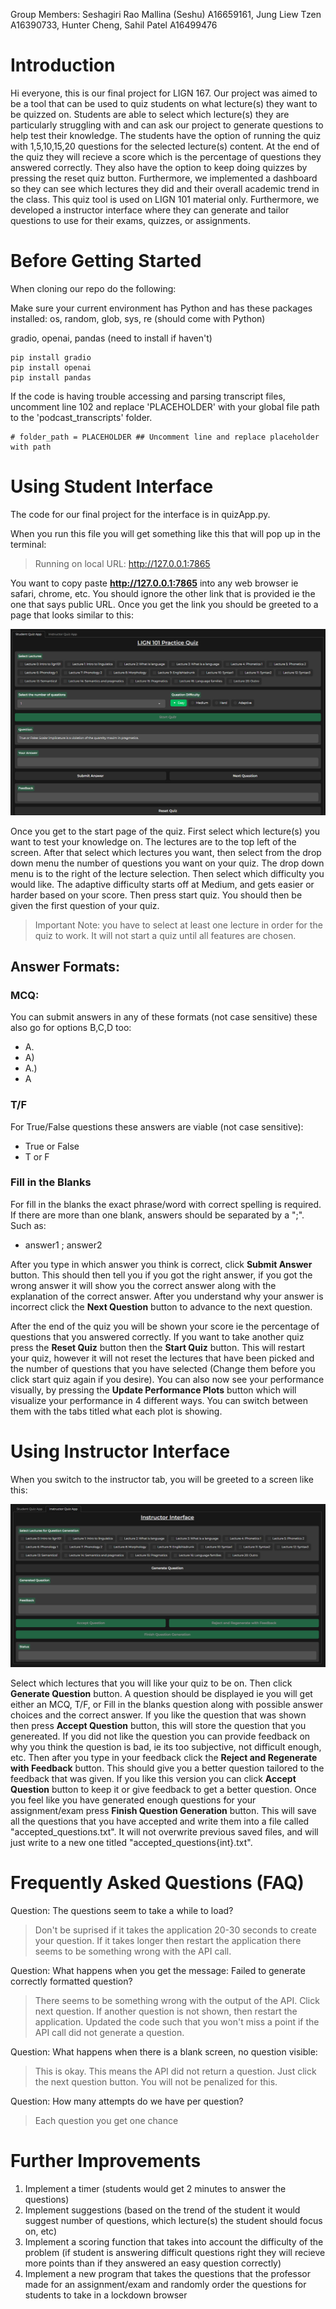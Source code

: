Group Members:
Seshagiri Rao Mallina (Seshu) A16659161,
Jung Liew Tzen A16390733,
Hunter Cheng,
Sahil Patel A16499476

# Introduction

Hi everyone, this is our final project for LIGN 167. Our project was aimed to be a tool that can be used to quiz students on what lecture(s) they want to be quizzed on. Students are able to select which lecture(s) they are particularly struggling with and can ask our project to generate questions to help test their knowledge. The students have the option of running the quiz with 1,5,10,15,20 questions for the selected lecture(s) content. At the end of the quiz they will recieve a score which is the percentage of questions they answered correctly. They also have the option to keep doing quizzes by pressing the reset quiz button. Furthermore, we implemented a dashboard so they can see which lectures they did and their overall academic trend in the class. This quiz tool is used on LIGN 101 material only. Furthermore, we developed a instructor interface where they can generate and tailor questions to use for their exams, quizzes, or assignments.  

# Before Getting Started
When cloning our repo do the following:

Make sure your current environment has Python and has these packages installed:
os, random, glob, sys, re (should come with Python)

gradio, openai, pandas (need to install if haven't)
```
pip install gradio
pip install openai
pip install pandas
```

If the code is having trouble accessing and parsing transcript files, uncomment line 102 and replace 'PLACEHOLDER' with your global file path to the 'podcast_transcripts' folder.
```
# folder_path = PLACEHOLDER ## Uncomment line and replace placeholder with path
```


# Using Student Interface

The code for our final project for the  interface is in quizApp.py.

When you run this file you will get something like this that will pop up in the terminal:

> Running on local URL:  http://127.0.0.1:7865

You want to copy paste **http://127.0.0.1:7865** into any web browser ie safari, chrome, etc. You should ignore the other link that is provided ie the one that says public URL. Once you get the link you should be greeted to a page that looks similar to this:

![Interface Image](StudentInterface.png)

Once you get to the start page of the quiz. First select which lecture(s) you want to test your knowledge on. The lectures are to the top left of the screen. After that select which lectures you want, then select from the drop down menu the number of questions you want on your quiz. The drop down menu is to the right of the lecture selection. Then select which difficulty you would like. The adaptive difficulty starts off at Medium, and gets easier or harder based on your score. Then press start quiz. You should then be given the first question of your quiz.

> Important Note: you have to select at least one lecture in order for the quiz to work. It will not start a quiz until all features are chosen.

## Answer Formats:

### **MCQ:**
You can submit answers in any of these formats (not case sensitive) these also go for options B,C,D too:
<ul>
  <li>A.</li>
  <li>A)</li>
  <li>A.)</li>
  <li>A</li>
</ul>

### **T/F**
For True/False questions these answers are viable (not case sensitive):
<ul>
  <li>True or False</li>
  <li>T or F</li>
</ul>

### **Fill in the Blanks**
For fill in the blanks the exact phrase/word with correct spelling is required. If there are more than one blank, answers should be separated by a ";". Such as:
<ul>
  <li>answer1 ; answer2</li>
</ul>

After you type in which answer you think is correct, click **Submit Answer** button. This should then tell you if you got the right answer, if you got the wrong answer it will show you the correct answer along with the explanation of the correct answer. After you understand why your answer is incorrect click the **Next Question** button to advance to the next question.

After the end of the quiz you will be shown your score ie the percentage of questions that you answered correctly. If you want to take another quiz press the **Reset Quiz** button then the **Start Quiz** button. This will restart your quiz, however it will not reset the lectures that have been picked and the number of questions that you have selected (Change them before you click start quiz again if you desire). You can also now see your performance visually, by pressing the **Update Performance Plots** button which will visualize your performance in 4 different ways. You can switch between them with the tabs titled what each plot is showing.

# Using Instructor Interface

When you switch to the instructor tab, you will be greeted to a screen like this:

![Instructor Interface](InstructorInterface.png)

Select which lectures that you will like your quiz to be on. Then click **Generate Question** button. A question should be displayed ie you will get either an MCQ, T/F, or Fill in the blanks question along with possible answer choices and the correct answer. If you like the question that was shown then press **Accept Question** button, this will store the question that you genereated. If you did not like the question you can provide feedback on why you think the question is bad, ie its too subjective, not difficult enough, etc. Then after you type in your feedback click the **Reject and Regenerate with Feedback** button. This should give you a better question tailored to the feedback that was given. If you like this version you can click **Accept Question** button to keep it or give feedback to get a better question. Once you feel like you have generated enough questions for your assignment/exam press **Finish Question Generation** button. This will save all the questions that you have accepted and write them into a file called "accepted_questions.txt". It will not overwrite previous saved files, and will just write to a new one titled "accepted_questions{int}.txt".

# Frequently Asked Questions (FAQ)
Question: The questions seem to take a while to load?
> Don't be suprised if it takes the application 20-30 seconds to create your question. If it takes longer then restart the application there seems to be something wrong with the API call.

Question: What happens when you get the message: Failed to generate correctly formatted question?
> There seems to be something wrong with the output of the API. Click next question. If another question is not shown, then restart the application. Updated the code such that you won't miss a point if the API call did not generate a question.

Question: What happens when there is a blank screen, no question visible:
> This is okay. This means the API did not return a question. Just click the next question button. You will not be penalized for this.

Question: How many attempts do we have per question?
> Each question you get one chance

# Further Improvements
1. Implement a timer (students would get 2 minutes to answer the questions)
2. Implement suggestions (based on the trend of the student it would suggest number of questions, which lecture(s) the student should focus on, etc)
3. Implement a scoring function that takes into account the difficulty of the problem (if student is answering difficult questions right they will recieve more points than if they answered an easy question correctly)
4. Implement a new program that takes the questions that the professor made for an assignment/exam and randomly order the questions for students to take in a lockdown browser
